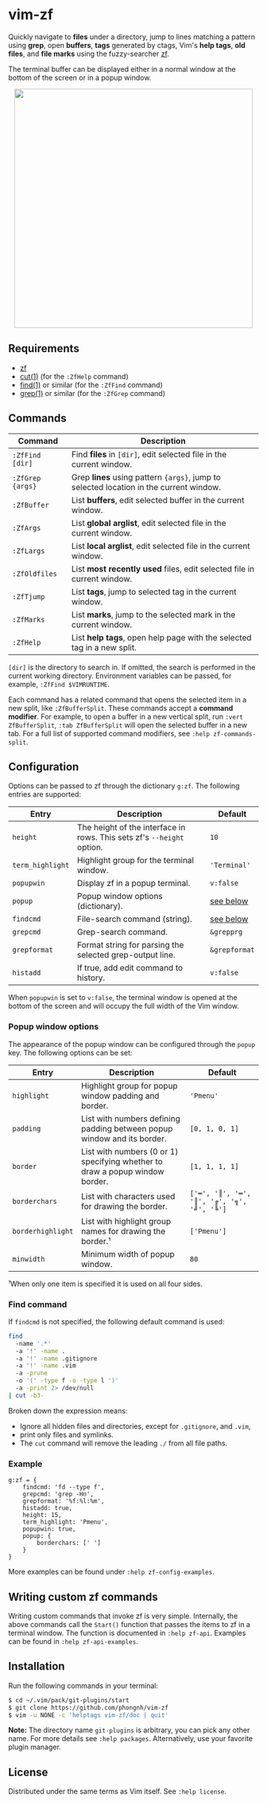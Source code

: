 # vim-zf

Quickly navigate to **files** under a directory, jump to lines matching a
pattern using **grep**, open **buffers**, **tags** generated by ctags, Vim's
**help tags**, **old files**, and **file marks** using the fuzzy-searcher
[zf][zf].

The terminal buffer can be displayed either in a normal window at the bottom
of the screen or in a popup window.

<dl>
  <p align="center">
  <a href="https://asciinema.org/a/666835">
    <img src="https://asciinema.org/a/666835.png" width="480">
  </a>
  </p>
</dl>


## Requirements

- [zf][zf]
- [cut(1)][cut] (for the `:ZfHelp` command)
- [find(1)][find] or similar (for the `:ZfFind` command)
- [grep(1)][grep] or similar (for the `:ZfGrep` command)


## Commands

| Command          | Description                                                                         |
| ---------------- | ----------------------------------------------------------------------------------- |
| `:ZfFind [dir]`  | Find **files** in `[dir]`, edit selected file in the current window.                    |
| `:ZfGrep {args}` | Grep **lines** using pattern `{args}`, jump to selected location in the current window. |
| `:ZfBuffer`      | List **buffers**, edit selected buffer in the current window.                           |
| `:ZfArgs`        | List **global arglist**, edit selected file in the current window.                      |
| `:ZfLargs`       | List **local arglist**, edit selected file in the current window.                       |
| `:ZfOldfiles`    | List **most recently used** files, edit selected file in current window.                |
| `:ZfTjump`       | List **tags**, jump to selected tag in the current window.                              |
| `:ZfMarks`       | List **marks**, jump to the selected mark in the current window.                        |
| `:ZfHelp`        | List **help tags**, open help page with the selected tag in a new split.                |

`[dir]` is the directory to search in. If omitted, the search is performed in
the current working directory. Environment variables can be passed, for example,
`:ZfFind $VIMRUNTIME`.

Each command has a related command that opens the selected item in a new split,
like `:ZfBufferSplit`. These commands accept a **command modifier**. For
example, to open a buffer in a new vertical split, run `:vert ZfBufferSplit`,
`:tab ZfBufferSplit` will open the selected buffer in a new tab. For a full
list of supported command modifiers, see `:help zf-commands-split`.


## Configuration

Options can be passed to zf through the dictionary `g:zf`. The following
entries are supported:

| Entry            | Description                                                            | Default                            |
| ---------------- | -----------------------------------------------------------------------| ---------------------------------- |
| `height`         | The height of the interface in rows. This sets zf's `--height` option. | `10`                               |
| `term_highlight` | Highlight group for the terminal window.                               | `'Terminal'`                       |
| `popupwin`       | Display zf in a popup terminal.                                        | `v:false`                          |
| `popup`          | Popup window options (dictionary).                                     | [see below](#popup-window-options) |
| `findcmd`        | File-search command (string).                                          | [see below](#find-command)         |
| `grepcmd`        | Grep-search command.                                                   | `&grepprg`                         |
| `grepformat`     | Format string for parsing the selected grep-output line.               | `&grepformat`                      |
| `histadd`        | If true, add edit command to history.                                  | `v:false`                          |

When `popupwin` is set to `v:false`, the terminal window is opened at the bottom
of the screen and will occupy the full width of the Vim window.

### Popup window options

The appearance of the popup window can be configured through the `popup` key.
The following options can be set:

| Entry             | Description                                                                  | Default                                    |
| ----------------- | ---------------------------------------------------------------------------- | ------------------------------------------ |
| `highlight`       | Highlight group for popup window padding and border.                         | `'Pmenu'`                                  |
| `padding`         | List with numbers defining padding between popup window and its border.      | `[0, 1, 0, 1]`                             |
| `border`          | List with numbers (0 or 1) specifying whether to draw a popup window border. | `[1, 1, 1, 1]`                             |
| `borderchars`     | List with characters used for drawing the border.                            | `['═', '║', '═', '║', '╔', '╗', '╝', '╚']` |
| `borderhighlight` | List with highlight group names for drawing the border.¹                     | `['Pmenu']`                                |
| `minwidth`        | Minimum width of popup window.                                               | `80`                                       |

¹When only one item is specified it is used on all four sides.

### Find command

If `findcmd` is not specified, the following default command is used:
```bash
find
  -name '.*'
  -a '!' -name .
  -a '!' -name .gitignore
  -a '!' -name .vim
  -a -prune
  -o '(' -type f -o -type l ')'
  -a -print 2> /dev/null
| cut -b3-
```

Broken down the expression means:
- Ignore all hidden files and directories, except for `.gitignore`, and `.vim`,
- print only files and symlinks.
- The `cut` command will remove the leading `./` from all file paths.

### Example

```vim
g:zf = {
    findcmd: 'fd --type f',
    grepcmd: 'grep -Hn',
    grepformat: '%f:%l:%m',
    histadd: true,
    height: 15,
    term_highlight: 'Pmenu',
    popupwin: true,
    popup: {
        borderchars: [' ']
    }
}
```
More examples can be found under `:help zf-config-examples`.


## Writing custom zf commands

Writing custom commands that invoke zf is very simple. Internally, the above
commands call the `Start()` function that passes the items to zf in a terminal
window. The function is documented in `:help zf-api`.  Examples can be found in
`:help zf-api-examples`.


## Installation

Run the following commands in your terminal:
```bash
$ cd ~/.vim/pack/git-plugins/start
$ git clone https://github.com/phongnh/vim-zf
$ vim -u NONE -c 'helptags vim-zf/doc | quit'
```
**Note:** The directory name `git-plugins` is arbitrary, you can pick any other
name. For more details see `:help packages`. Alternatively, use your favorite
plugin manager.


## License

Distributed under the same terms as Vim itself. See `:help license`.

[zf]:   https://github.com/natecraddock/zf
[find]: https://pubs.opengroup.org/onlinepubs/9699919799/utilities/find.html
[grep]: https://pubs.opengroup.org/onlinepubs/9699919799/utilities/grep.html
[cut]:  https://pubs.opengroup.org/onlinepubs/9699919799/utilities/cut.html
